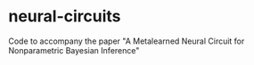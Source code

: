 # neural-circuits
Code to accompany the paper "A Metalearned Neural Circuit for Nonparametric Bayesian Inference"
